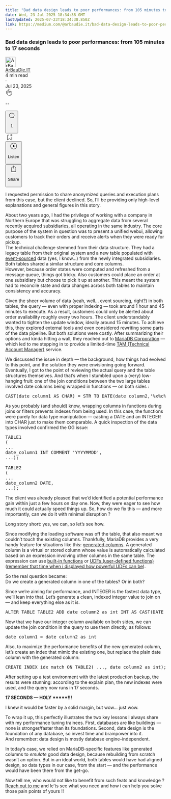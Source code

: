 ```yaml
---
title: "Bad data design leads to poor performances: from 105 minutes to 17 seconds"
date: Wed, 23 Jul 2025 18:34:38 GMT
lastUpdated: 2025-07-23T18:34:38.850Z
link: https://medium.com/@arbaudie.it/bad-data-design-leads-to-poor-performances-from-105-minutes-to-17-seconds-086a6a42beda?source=rss-c779d007e7fe------2
---
```


<article><div class="m"><div class="m"><span class="m"></span><section><div><div class="ga gq gr gs gt gu"></div><div class="gv gw gx gy gz"><div class="ac ch"><div class="co bh gh gi gj gk"><div><h1 class="pw-post-title ha hb hc bf hd he hf hg hh hi hj hk hl hm hn ho hp hq hr hs ht hu hv hw hx hy hz ia ib ic bk" data-testid="storyTitle" id="f803">Bad data design leads to poor performances: from 105 minutes to 17 seconds</h1><div><div class="speechify-ignore ac cv"><div class="speechify-ignore bh m"><div class="ac id ie if ig ih ii ij ik il im in"><div class="ac r in"><div class="ac io"><div><div aria-hidden="false" class="bm" role="tooltip"><div class="be" tabindex="-1"><a data-discover="true" href="/@arbaudie.it?source=post_page---byline--086a6a42beda---------------------------------------" rel="noopener follow"><div class="m ip iq bx ir is"><div class="m fr"><img alt="ArBauDie.IT" class="m fj bx by bz dd" data-testid="authorPhoto" height="32" loading="lazy" src="https://miro.medium.com/v2/resize:fill:64:64/1*kOs3AqmTfHiFOrSZkt1mqg.png" width="32"/><div class="it bx m by bz ga o iu gb"></div></div></div></a></div></div></div></div><span class="bf b bg ab bk"><div class="iv ac r"><div class="ac r iw"><div class="ac r"><div><div aria-hidden="false" class="bm" role="tooltip"><div class="be" tabindex="-1"><span class="bf b bg ab bk"><a class="ag ah ai fn ak al am an ao ap aq ar as ix" data-discover="true" data-testid="authorName" href="/@arbaudie.it?source=post_page---byline--086a6a42beda---------------------------------------" rel="noopener follow">ArBauDie.IT</a></span></div></div></div></div><div class="iy bm"></div></div></div></span></div><div class="ac r iz"><span class="bf b bg ab ea"><div class="ac af"><span data-testid="storyReadTime">4 min read</span><div aria-hidden="true" class="ja jb m"><span aria-hidden="true" class="m"><span class="bf b bg ab ea">·</span></span></div><span data-testid="storyPublishDate">Jul 23, 2025</span></div></span></div></div><div class="ac cv jc jd je jf jg jh ji jj jk jl jm jn jo jp jq jr"><div class="i l x fo fp r"><div class="kh m"><div class="ac r ki kj"><div class="pw-multi-vote-icon fr kk kl km kn"><span data-dd-action-name="Susi presentation tracker clap_footer"><a class="ag ah ai fn ak al am an ao ap aq ar as at au" data-discover="true" data-testid="headerClapButton" href="/m/signin?actionUrl=https%3A%2F%2Fmedium.com%2F_%2Fvote%2Fp%2F086a6a42beda&amp;operation=register&amp;redirect=https%3A%2F%2Fmedium.com%2F%40arbaudie.it%2Fbad-data-design-leads-to-poor-performances-from-105-minutes-to-17-seconds-086a6a42beda&amp;user=ArBauDie.IT&amp;userId=c779d007e7fe&amp;source=---header_actions--086a6a42beda---------------------clap_footer------------------" rel="noopener follow"><div><div aria-hidden="false" class="bm" role="tooltip"><div class="be" tabindex="-1"><div class="ko ap kp kq kr ks an kt ku kv kn" role="presentation"><svg aria-label="clap" height="24" viewbox="0 0 24 24" width="24" xmlns="http://www.w3.org/2000/svg"><path clip-rule="evenodd" d="M11.37.828 12 3.282l.63-2.454zM13.916 3.953l1.523-2.112-1.184-.39zM8.589 1.84l1.522 2.112-.337-2.501zM18.523 18.92c-.86.86-1.75 1.246-2.62 1.33a6 6 0 0 0 .407-.372c2.388-2.389 2.86-4.951 1.399-7.623l-.912-1.603-.79-1.672c-.26-.56-.194-.98.203-1.288a.7.7 0 0 1 .546-.132c.283.046.546.231.728.5l2.363 4.157c.976 1.624 1.141 4.237-1.324 6.702m-10.999-.438L3.37 14.328a.828.828 0 0 1 .585-1.408.83.83 0 0 1 .585.242l2.158 2.157a.365.365 0 0 0 .516-.516l-2.157-2.158-1.449-1.449a.826.826 0 0 1 1.167-1.17l3.438 3.44a.363.363 0 0 0 .516 0 .364.364 0 0 0 0-.516L5.293 9.513l-.97-.97a.826.826 0 0 1 0-1.166.84.84 0 0 1 1.167 0l.97.968 3.437 3.436a.36.36 0 0 0 .517 0 .366.366 0 0 0 0-.516L6.977 7.83a.82.82 0 0 1-.241-.584.82.82 0 0 1 .824-.826c.219 0 .43.087.584.242l5.787 5.787a.366.366 0 0 0 .587-.415l-1.117-2.363c-.26-.56-.194-.98.204-1.289a.7.7 0 0 1 .546-.132c.283.046.545.232.727.501l2.193 3.86c1.302 2.38.883 4.59-1.277 6.75-1.156 1.156-2.602 1.627-4.19 1.367-1.418-.236-2.866-1.033-4.079-2.246M10.75 5.971l2.12 2.12c-.41.502-.465 1.17-.128 1.89l.22.465-3.523-3.523a.8.8 0 0 1-.097-.368c0-.22.086-.428.241-.584a.847.847 0 0 1 1.167 0m7.355 1.705c-.31-.461-.746-.758-1.23-.837a1.44 1.44 0 0 0-1.11.275c-.312.24-.505.543-.59.881a1.74 1.74 0 0 0-.906-.465 1.47 1.47 0 0 0-.82.106l-2.182-2.182a1.56 1.56 0 0 0-2.2 0 1.54 1.54 0 0 0-.396.701 1.56 1.56 0 0 0-2.21-.01 1.55 1.55 0 0 0-.416.753c-.624-.624-1.649-.624-2.237-.037a1.557 1.557 0 0 0 0 2.2c-.239.1-.501.238-.715.453a1.56 1.56 0 0 0 0 2.2l.516.515a1.556 1.556 0 0 0-.753 2.615L7.01 19c1.32 1.319 2.909 2.189 4.475 2.449q.482.08.971.08c.85 0 1.653-.198 2.393-.579.231.033.46.054.686.054 1.266 0 2.457-.52 3.505-1.567 2.763-2.763 2.552-5.734 1.439-7.586z" fill-rule="evenodd"></path></svg></div></div></div></div></a></span></div><div class="pw-multi-vote-count m kw kx ky kz la lb lc"><p class="bf b eb ab ea"><span class="ld">--</span></p></div></div></div><div><div aria-hidden="false" class="bm" role="tooltip"><div class="be" tabindex="-1"><button aria-label="responses" class="ap ko lg lh ac r fs li lj"><svg class="lf" height="24" viewbox="0 0 24 24" width="24" xmlns="http://www.w3.org/2000/svg"><path d="M18.006 16.803c1.533-1.456 2.234-3.325 2.234-5.321C20.24 7.357 16.709 4 12.191 4S4 7.357 4 11.482c0 4.126 3.674 7.482 8.191 7.482.817 0 1.622-.111 2.393-.327.231.2.48.391.744.559 1.06.693 2.203 1.044 3.399 1.044.224-.008.4-.112.486-.287a.49.49 0 0 0-.042-.518c-.495-.67-.845-1.364-1.04-2.057a4 4 0 0 1-.125-.598zm-3.122 1.055-.067-.223-.315.096a8 8 0 0 1-2.311.338c-4.023 0-7.292-2.955-7.292-6.587 0-3.633 3.269-6.588 7.292-6.588 4.014 0 7.112 2.958 7.112 6.593 0 1.794-.608 3.469-2.027 4.72l-.195.168v.255c0 .056 0 .151.016.295.025.231.081.478.154.733.154.558.398 1.117.722 1.659a5.3 5.3 0 0 1-2.165-.845c-.276-.176-.714-.383-.941-.59z"></path></svg><p class="bf b eb ab ea"><span class="pw-responses-count le lf">1</span></p></button></div></div></div></div><div class="ac r js jt ju jv jw jx jy jz ka kb kc kd ke kf kg"><div class="lk l k j e"></div><div class="i l"><div><div aria-hidden="false" class="bm" role="tooltip"><div class="be" tabindex="-1"><span data-dd-action-name="Susi presentation tracker bookmark_footer"><a class="ag ah ai fn ak al am an ao ap aq ar as at au" data-discover="true" data-testid="headerBookmarkButton" href="/m/signin?actionUrl=https%3A%2F%2Fmedium.com%2F_%2Fbookmark%2Fp%2F086a6a42beda&amp;operation=register&amp;redirect=https%3A%2F%2Fmedium.com%2F%40arbaudie.it%2Fbad-data-design-leads-to-poor-performances-from-105-minutes-to-17-seconds-086a6a42beda&amp;source=---header_actions--086a6a42beda---------------------bookmark_footer------------------" rel="noopener follow"><svg aria-label="Add to list bookmark button" class="ea ll" fill="none" height="25" viewbox="0 0 25 25" width="25" xmlns="http://www.w3.org/2000/svg"><path d="M18 2.5a.5.5 0 0 1 1 0V5h2.5a.5.5 0 0 1 0 1H19v2.5a.5.5 0 1 1-1 0V6h-2.5a.5.5 0 0 1 0-1H18zM7 7a1 1 0 0 1 1-1h3.5a.5.5 0 0 0 0-1H8a2 2 0 0 0-2 2v14a.5.5 0 0 0 .805.396L12.5 17l5.695 4.396A.5.5 0 0 0 19 21v-8.5a.5.5 0 0 0-1 0v7.485l-5.195-4.012a.5.5 0 0 0-.61 0L7 19.985z" fill="currentColor"></path></svg></a></span></div></div></div></div><div class="fj lm ct"><div class="m af"><div class="ac ch"><div class="ln lo lp lq lr ls co bh"><div class="ac"><div aria-hidden="false" class="bm" role="tooltip"><div><div aria-hidden="false" class="bm" role="tooltip"><div class="be" tabindex="-1"><button aria-label="Listen" class="ag fs ai fn ak al am lt ao ap aq fd lu lv lj lw lx ly lz ma t mb mc md me mf mg mh v mi mj mk" data-testid="audioPlayButton"><svg fill="none" height="24" viewbox="0 0 24 24" width="24" xmlns="http://www.w3.org/2000/svg"><path clip-rule="evenodd" d="M3 12a9 9 0 1 1 18 0 9 9 0 0 1-18 0m9-10C6.477 2 2 6.477 2 12s4.477 10 10 10 10-4.477 10-10S17.523 2 12 2m3.376 10.416-4.599 3.066a.5.5 0 0 1-.777-.416V8.934a.5.5 0 0 1 .777-.416l4.599 3.066a.5.5 0 0 1 0 .832" fill="currentColor" fill-rule="evenodd"></path></svg><div class="k j e"><p class="bf b bg ab ea">Listen</p></div></button></div></div></div></div></div></div></div></div></div><div aria-describedby="postFooterSocialMenu" aria-hidden="false" aria-labelledby="postFooterSocialMenu" class="bm"><div><div aria-hidden="false" class="bm" role="tooltip"><div class="be" tabindex="-1"><button aria-controls="postFooterSocialMenu" aria-expanded="false" aria-label="Share Post" class="ag fs ai fn ak al am lt ao ap aq fd lu lv lj lw lx ly lz ma t mb mc md me mf mg mh v mi mj mk" data-testid="headerSocialShareButton"><svg fill="none" height="24" viewbox="0 0 24 24" width="24" xmlns="http://www.w3.org/2000/svg"><path clip-rule="evenodd" d="M15.218 4.931a.4.4 0 0 1-.118.132l.012.006a.45.45 0 0 1-.292.074.5.5 0 0 1-.3-.13l-2.02-2.02v7.07c0 .28-.23.5-.5.5s-.5-.22-.5-.5v-7.04l-2 2a.45.45 0 0 1-.57.04h-.02a.4.4 0 0 1-.16-.3.4.4 0 0 1 .1-.32l2.8-2.8a.5.5 0 0 1 .7 0l2.8 2.79a.42.42 0 0 1 .068.498m-.106.138.008.004v-.01zM16 7.063h1.5a2 2 0 0 1 2 2v10a2 2 0 0 1-2 2h-11c-1.1 0-2-.9-2-2v-10a2 2 0 0 1 2-2H8a.5.5 0 0 1 .35.15.5.5 0 0 1 .15.35.5.5 0 0 1-.15.35.5.5 0 0 1-.35.15H6.4c-.5 0-.9.4-.9.9v10.2a.9.9 0 0 0 .9.9h11.2c.5 0 .9-.4.9-.9v-10.2c0-.5-.4-.9-.9-.9H16a.5.5 0 0 1 0-1" fill="currentColor" fill-rule="evenodd"></path></svg><div class="k j e"><p class="bf b bg ab ea">Share</p></div></button></div></div></div></div></div></div></div></div></div></div><p class="pw-post-body-paragraph ml mm hc mn b mo mp mq mr ms mt mu mv mw mx my mz na nb nc nd ne nf ng nh ni gv bk" id="7130">I requested permission to share anonymized queries and execution plans from this case, but the client declined. So, I’ll be providing only high-level explanations and general figures in this story.</p><p class="pw-post-body-paragraph ml mm hc mn b mo mp mq mr ms mt mu mv mw mx my mz na nb nc nd ne nf ng nh ni gv bk" id="2916">About two years ago, I had the privilege of working with a company in Northern Europe that was struggling to aggregate data from several recently acquired subsidiaries, all operating in the same industry. The core purpose of the system in question was to present a unified webui, allowing customers to track their orders and receive alerts when they were ready for pickup.<br/>The technical challenge stemmed from their data structure. They had a legacy table from their original system and a new table populated with <a class="ag nj" data-discover="true" href="/ssense-tech/event-sourcing-a-practical-guide-to-actually-getting-it-done-27d23d81de04" rel="noopener">event-sourced</a> data (yes, I know…) from the newly integrated subsidiaries. Both tables shared a similar structure and core columns.<br/>However, because order states were computed and refreshed from a message queue, things got tricky. Also customers could place an order at one subsidiary but choose to pick it up at another. This meant the system had to reconcile state and data changes across both tables to maintain consistency and accuracy.</p><p class="pw-post-body-paragraph ml mm hc mn b mo mp mq mr ms mt mu mv mw mx my mz na nb nc nd ne nf ng nh ni gv bk" id="91cc">Given the sheer volume of data (yeah, well… event sourcing, right?) in both tables, the query — even with proper indexing — took around 1 hour and 45 minutes to execute. As a result, customers could only be alerted about order availability roughly every two hours. The client understandably wanted to tighten the update window, ideally around 15 minutes. To achieve this, they explored external tools and even considered rewriting some parts of the data pipeline. But both solutions were costly. After summarizing their options and kinda hitting a wall, they reached out to <a class="ag nj" href="https://mariadb.com" rel="noopener ugc nofollow" target="_blank">MariaDB Corporation</a> — which led to me stepping in to provide a limited-time <a class="ag nj" href="https://www.indeed.com/career-advice/finding-a-job/what-does-technical-account-manager-do" rel="noopener ugc nofollow" target="_blank">TAM (Technical Account Manager)</a> service.</p><p class="pw-post-body-paragraph ml mm hc mn b mo mp mq mr ms mt mu mv mw mx my mz na nb nc nd ne nf ng nh ni gv bk" id="849a">We discussed the issue in depth — the background, how things had evolved to this point, and the solution they were envisioning going forward. Eventually, I got to the point of reviewing the actual query and the table structures themselves. And that’s when I stumbled upon a (very) low-hanging fruit: one of the join conditions between the two large tables involved date columns being wrapped in functions — on both sides :</p><pre class="nk nl nm nn no np nq nr bp ns bb bk"><span class="nt nu hc nq b bg nv nw m nx ny" id="cef9">CAST(date_column1 AS CHAR) = STR_TO_DATE(date_column2,'%x%c%d')</span></pre><p class="pw-post-body-paragraph ml mm hc mn b mo mp mq mr ms mt mu mv mw mx my mz na nb nc nd ne nf ng nh ni gv bk" id="d4f5">As you probably (and should) know, wrapping columns in functions during joins or filters prevents indexes from being used. In this case, the functions were purely for data type manipulation — casting a DATE and an INTEGER into CHAR just to make them comparable. A quick inspection of the data types involved confirmed the OG issue:</p><pre class="nk nl nm nn no np nq nr bp ns bb bk"><span class="nt nu hc nq b bg nv nw m nx ny" id="92c6">TABLE1<br/>(<br/>...<br/>date_column1 INT COMMENT 'YYYYMMDD',<br/>...);<br/><br/>TABLE2<br/>(<br/>...<br/>date_column2 DATE,<br/>...);</span></pre><p class="pw-post-body-paragraph ml mm hc mn b mo mp mq mr ms mt mu mv mw mx my mz na nb nc nd ne nf ng nh ni gv bk" id="3bff">The client was already pleased that we’d identified a potential performance gain within just a few hours on day one. Now, they were eager to see how much it could actually speed things up. So, how do we fix this — and more importantly, can we do it with minimal disruption ?</p><p class="pw-post-body-paragraph ml mm hc mn b mo mp mq mr ms mt mu mv mw mx my mz na nb nc nd ne nf ng nh ni gv bk" id="cc73">Long story short: yes, we can, so let’s see how.</p><p class="pw-post-body-paragraph ml mm hc mn b mo mp mq mr ms mt mu mv mw mx my mz na nb nc nd ne nf ng nh ni gv bk" id="e4f4">Since modifying the loading software was off the table, that also meant we couldn’t touch the existing columns. Thankfully, MariaDB provides a very handy feature for situations like this: <a class="ag nj" href="https://mariadb.com/docs/server/reference/sql-statements/data-definition/create/generated-columns" rel="noopener ugc nofollow" target="_blank">generated columns</a>. A generated column is a virtual or stored column whose value is automatically calculated based on an expression involving other columns in the same table. The expression can use <a class="ag nj" href="https://mariadb.com/docs/server/reference/sql-functions" rel="noopener ugc nofollow" target="_blank">built-in functions</a> or <a class="ag nj" href="https://mariadb.com/docs/server/server-usage/user-defined-functions" rel="noopener ugc nofollow" target="_blank">UDFs (user-defined functions)</a> (<a class="ag nj" data-discover="true" href="/@arbaudie.it/mariadb-extensibility-dce50baece54" rel="noopener">remember that time when i displayed how powerful UDFs can be</a>).</p><p class="pw-post-body-paragraph ml mm hc mn b mo mp mq mr ms mt mu mv mw mx my mz na nb nc nd ne nf ng nh ni gv bk" id="b755">So the real question became:<br/> Do we create a generated column in one of the tables? Or in both?</p><p class="pw-post-body-paragraph ml mm hc mn b mo mp mq mr ms mt mu mv mw mx my mz na nb nc nd ne nf ng nh ni gv bk" id="6362">Since we’re aiming for performance, and INTEGER is the fastest data type, we’ll lean into that. Let’s generate a clean, indexed integer value to join on — and keep everything else as it is.</p><pre class="nk nl nm nn no np nq nr bp ns bb bk"><span class="nt nu hc nq b bg nv nw m nx ny" id="d818">ALTER TABLE TABLE2 ADD date_column2_as_int INT AS CAST(DATE_FORMAT(date_column2, '%Y%m%d') AS UNSIGNED) VIRTUAL COMMENT 'YYYYMMDD - for index+join purposes';</span></pre><p class="pw-post-body-paragraph ml mm hc mn b mo mp mq mr ms mt mu mv mw mx my mz na nb nc nd ne nf ng nh ni gv bk" id="48a0">Now that we have our integer column available on both sides, we can update the join condition in the query to use them directly, as follows:</p><pre class="nk nl nm nn no np nq nr bp ns bb bk"><span class="nt nu hc nq b bg nv nw m nx ny" id="41bc">date_column1 = date_column2_as_int</span></pre><p class="pw-post-body-paragraph ml mm hc mn b mo mp mq mr ms mt mu mv mw mx my mz na nb nc nd ne nf ng nh ni gv bk" id="a0d5">Also, to maximize the performance benefits of the new generated column, let’s create an index that mimic the existing one, but replace the plain date column with the generated column:</p><pre class="nk nl nm nn no np nq nr bp ns bb bk"><span class="nt nu hc nq b bg nv nw m nx ny" id="8fc2">CREATE INDEX idx_match ON TABLE2( ..., date_column2_as_int);</span></pre><p class="pw-post-body-paragraph ml mm hc mn b mo mp mq mr ms mt mu mv mw mx my mz na nb nc nd ne nf ng nh ni gv bk" id="4db5">After setting up a test environment with the latest production backup, the results were stunning: according to the explain plan, the new indexes were used, and the query now runs in 17 seconds.</p><p class="pw-post-body-paragraph ml mm hc mn b mo mp mq mr ms mt mu mv mw mx my mz na nb nc nd ne nf ng nh ni gv bk" id="a653"><strong class="mn hd">17 SECONDS — HOLY *****!!!</strong></p><p class="pw-post-body-paragraph ml mm hc mn b mo mp mq mr ms mt mu mv mw mx my mz na nb nc nd ne nf ng nh ni gv bk" id="e34e">I knew it would be faster by a solid margin, but wow… just wow.</p><p class="pw-post-body-paragraph ml mm hc mn b mo mp mq mr ms mt mu mv mw mx my mz na nb nc nd ne nf ng nh ni gv bk" id="6934">To wrap it up, this perfectly illustrates the two key lessons I always share with my performance tuning trainees. First, databases are like buildings — none is stronger/faster than its foundations. Second, data design is the foundation of any database, so invest time and brainpower into it.<strong class="mn hd"><br/></strong>And remember: data design is mostly database engine–independent.</p><p class="pw-post-body-paragraph ml mm hc mn b mo mp mq mr ms mt mu mv mw mx my mz na nb nc nd ne nf ng nh ni gv bk" id="9adf">In today’s case, we relied on MariaDB-specific features like generated columns to <em class="nz">emulate</em> good data design, because rebuilding from scratch wasn’t an option. But in an ideal world, both tables would have had aligned design, so data types in our case, from the start — and the performance would have been there from the get-go.</p><p class="pw-post-body-paragraph ml mm hc mn b mo mp mq mr ms mt mu mv mw mx my mz na nb nc nd ne nf ng nh ni gv bk" id="68ad">Now tell me, who would not like to benefit from such feats and knowledge ? <a class="ag nj" href="https://arbaudie.it/" rel="noopener ugc nofollow" target="_blank">Reach out to me</a> and le’ts see what you need and how i can help you solve those pain points of yours !!</p></div></div></div></div></section></div></div></article>

